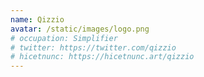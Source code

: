 ```yaml
---
name: Qizzio
avatar: /static/images/logo.png
# occupation: Simplifier
# twitter: https://twitter.com/qizzio
# hicetnunc: https://hicetnunc.art/qizzio
---
```

